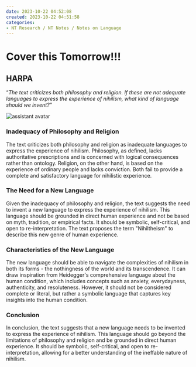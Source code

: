 ```yaml
---
date: 2023-10-22 04:52:08
created: 2023-10-22 04:51:58
categories:
- NT Research / NT Notes / Notes on Language
---
```


# Cover this Tomorrow!!!

## HARPA

“_The text criticizes both philosophy and religion. If these are not adequate languages to express the experience of nihilism, what kind of language should we invent?”_

![assistant avatar](https://pdf.ai/assistant-avatar.svg)

### Inadequacy of Philosophy and Religion

The text criticizes both philosophy and religion as inadequate languages to express the experience of nihilism. Philosophy, as defined, lacks authoritative prescriptions and is concerned with logical consequences rather than ontology. Religion, on the other hand, is based on the experience of ordinary people and lacks conviction. Both fail to provide a complete and satisfactory language for nihilistic experience.

### The Need for a New Language

Given the inadequacy of philosophy and religion, the text suggests the need to invent a new language to express the experience of nihilism. This language should be grounded in direct human experience and not be based on myth, tradition, or empirical facts. It should be symbolic, self-critical, and open to re-interpretation. The text proposes the term "Nihiltheism" to describe this new genre of human experience.

### Characteristics of the New Language

The new language should be able to navigate the complexities of nihilism in both its forms - the nothingness of the world and its transcendence. It can draw inspiration from Heidegger's comprehensive language about the human condition, which includes concepts such as anxiety, everydayness, authenticity, and resoluteness. However, it should not be considered complete or literal, but rather a symbolic language that captures key insights into the human condition.

### Conclusion

In conclusion, the text suggests that a new language needs to be invented to express the experience of nihilism. This language should go beyond the limitations of philosophy and religion and be grounded in direct human experience. It should be symbolic, self-critical, and open to re-interpretation, allowing for a better understanding of the ineffable nature of nihilism.